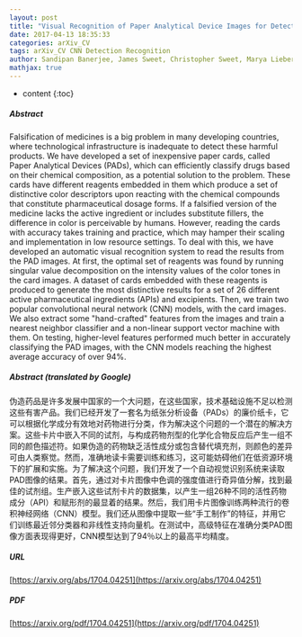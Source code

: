 ```yaml
---
layout: post
title: "Visual Recognition of Paper Analytical Device Images for Detection of Falsified Pharmaceuticals"
date: 2017-04-13 18:35:33
categories: arXiv_CV
tags: arXiv_CV CNN Detection Recognition
author: Sandipan Banerjee, James Sweet, Christopher Sweet, Marya Lieberman
mathjax: true
---
```


* content
{:toc}

##### Abstract
Falsification of medicines is a big problem in many developing countries, where technological infrastructure is inadequate to detect these harmful products. We have developed a set of inexpensive paper cards, called Paper Analytical Devices (PADs), which can efficiently classify drugs based on their chemical composition, as a potential solution to the problem. These cards have different reagents embedded in them which produce a set of distinctive color descriptors upon reacting with the chemical compounds that constitute pharmaceutical dosage forms. If a falsified version of the medicine lacks the active ingredient or includes substitute fillers, the difference in color is perceivable by humans. However, reading the cards with accuracy takes training and practice, which may hamper their scaling and implementation in low resource settings. To deal with this, we have developed an automatic visual recognition system to read the results from the PAD images. At first, the optimal set of reagents was found by running singular value decomposition on the intensity values of the color tones in the card images. A dataset of cards embedded with these reagents is produced to generate the most distinctive results for a set of 26 different active pharmaceutical ingredients (APIs) and excipients. Then, we train two popular convolutional neural network (CNN) models, with the card images. We also extract some "hand-crafted" features from the images and train a nearest neighbor classifier and a non-linear support vector machine with them. On testing, higher-level features performed much better in accurately classifying the PAD images, with the CNN models reaching the highest average accuracy of over 94\%.

##### Abstract (translated by Google)
伪造药品是许多发展中国家的一个大问题，在这些国家，技术基础设施不足以检测这些有害产品。我们已经开发了一套名为纸张分析设备（PADs）的廉价纸卡，它可以根据化学成分有效地对药物进行分类，作为解决这个问题的一个潜在的解决方案。这些卡片中嵌入不同的试剂，与构成药物剂型的化学化合物反应后产生一组不同的颜色描述符。如果伪造的药物缺乏活性成分或包含替代填充剂，则颜色的差异可由人类察觉。然而，准确地读卡需要训练和练习，这可能妨碍他们在低资源环境下的扩展和实施。为了解决这个问题，我们开发了一个自动视觉识别系统来读取PAD图像的结果。首先，通过对卡片图像中色调的强度值进行奇异值分解，找到最佳的试剂组。生产嵌入这些试剂卡片的数据集，以产生一组26种不同的活性药物成分（API）和赋形剂的最显着的结果。然后，我们用卡片图像训练两种流行的卷积神经网络（CNN）模型。我们还从图像中提取一些“手工制作”的特征，并用它们训练最近邻分类器和非线性支持向量机。在测试中，高级特征在准确分类PAD图像方面表现得更好，CNN模型达到了94％以上的最高平均精度。

##### URL
[https://arxiv.org/abs/1704.04251](https://arxiv.org/abs/1704.04251)

##### PDF
[https://arxiv.org/pdf/1704.04251](https://arxiv.org/pdf/1704.04251)


